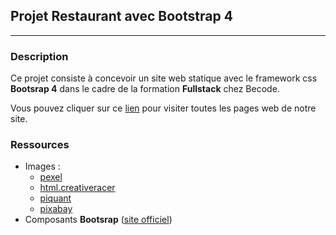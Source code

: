 ## Projet Restaurant avec Bootstrap 4
---

### Description

Ce projet consiste  à concevoir un site web statique avec le framework css **Bootsrap 4** dans le cadre de la formation **Fullstack** chez Becode.

Vous pouvez cliquer sur ce [lien](https://julio-34727.github.io/restaurant-css-framework/) pour visiter toutes les pages web de notre site.


### Ressources

* Images :
    * [pexel](https://www.pexels.com/)
    * [html.creativeracer](http://html.creativeracer.net/spicy)
    * [piquant](https://piquant.mikado-themes.com/)
    * [pixabay](https://pixabay.com/photos/platter-food-delicious-food-2009590/)
* Composants **Bootsrap** ([site officiel](https://github.com/julio-34727/restaurant-css-framework/blob/master/README.md))
